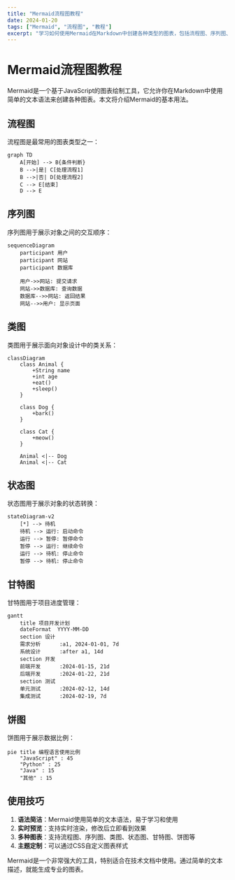 ```yaml
---
title: "Mermaid流程图教程"
date: 2024-01-20
tags: ["Mermaid", "流程图", "教程"]
excerpt: "学习如何使用Mermaid在Markdown中创建各种类型的图表，包括流程图、序列图、甘特图等。"
---
```


# Mermaid流程图教程

Mermaid是一个基于JavaScript的图表绘制工具，它允许你在Markdown中使用简单的文本语法来创建各种图表。本文将介绍Mermaid的基本用法。

## 流程图

流程图是最常用的图表类型之一：

```mermaid
graph TD
    A[开始] --> B{条件判断}
    B -->|是| C[处理流程1]
    B -->|否| D[处理流程2]
    C --> E[结束]
    D --> E
```

## 序列图

序列图用于展示对象之间的交互顺序：

```mermaid
sequenceDiagram
    participant 用户
    participant 网站
    participant 数据库
    
    用户->>网站: 提交请求
    网站->>数据库: 查询数据
    数据库-->>网站: 返回结果
    网站-->>用户: 显示页面
```

## 类图

类图用于展示面向对象设计中的类关系：

```mermaid
classDiagram
    class Animal {
        +String name
        +int age
        +eat()
        +sleep()
    }
    
    class Dog {
        +bark()
    }
    
    class Cat {
        +meow()
    }
    
    Animal <|-- Dog
    Animal <|-- Cat
```

## 状态图

状态图用于展示对象的状态转换：

```mermaid
stateDiagram-v2
    [*] --> 待机
    待机 --> 运行: 启动命令
    运行 --> 暂停: 暂停命令
    暂停 --> 运行: 继续命令
    运行 --> 待机: 停止命令
    暂停 --> 待机: 停止命令
```

## 甘特图

甘特图用于项目进度管理：

```mermaid
gantt
    title 项目开发计划
    dateFormat  YYYY-MM-DD
    section 设计
    需求分析      :a1, 2024-01-01, 7d
    系统设计      :after a1, 14d
    section 开发
    前端开发      :2024-01-15, 21d
    后端开发      :2024-01-22, 21d
    section 测试
    单元测试      :2024-02-12, 14d
    集成测试      :2024-02-19, 7d
```

## 饼图

饼图用于展示数据比例：

```mermaid
pie title 编程语言使用比例
    "JavaScript" : 45
    "Python" : 25
    "Java" : 15
    "其他" : 15
```

## 使用技巧

1. **语法简洁**：Mermaid使用简单的文本语法，易于学习和使用
2. **实时预览**：支持实时渲染，修改后立即看到效果
3. **多种图表**：支持流程图、序列图、类图、状态图、甘特图、饼图等
4. **主题定制**：可以通过CSS自定义图表样式

Mermaid是一个非常强大的工具，特别适合在技术文档中使用。通过简单的文本描述，就能生成专业的图表。
